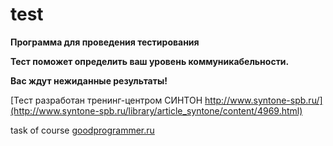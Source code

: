 # test

**Программа для проведения тестирования** 

**Тест поможет определить ваш уровень коммуникабельности.**

**Вас ждут нежиданные результаты!**

[Тест разработан тренинг-центром СИНТОН http://www.syntone-spb.ru/](http://www.syntone-spb.ru/library/article_syntone/content/4969.html)

task of course [goodprogrammer.ru](http://goodprogrammer.ru/)
